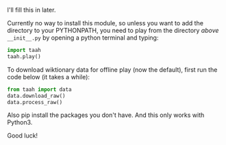 I'll fill this in later.

Currently no way to install this module, so unless you want to add the directory
to your PYTHONPATH, you need to play from the directory *above* `__init__.py`
by opening a python terminal and typing:

```python
import taah
taah.play()
```

To download wiktionary data for offline play (now the default), first run the code below (it takes a while):

```python
from taah import data
data.download_raw()
data.process_raw()
```

Also pip install the packages you don't have. And this only works with Python3.

Good luck!
